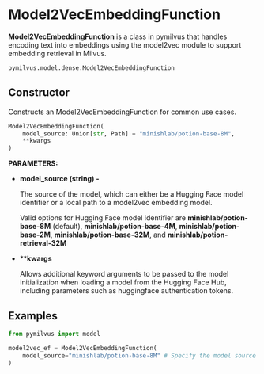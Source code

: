 # Model2VecEmbeddingFunction

**Model2VecEmbeddingFunction** is a class in pymilvus that handles encoding text into embeddings using the model2vec module to support embedding retrieval in Milvus.

```python
pymilvus.model.dense.Model2VecEmbeddingFunction
```

## Constructor

Constructs an Model2VecEmbeddingFunction for common use cases.

```python
Model2VecEmbeddingFunction(
    model_source: Union[str, Path] = "minishlab/potion-base-8M",
    **kwargs
)
```

**PARAMETERS:**

- **model_source (string) -**

    The source of the model, which can either be a Hugging Face model identifier or a local path to a model2vec embedding model. 

    Valid options for Hugging Face model identifier are **minishlab/potion-base-8M** (default), **minishlab/potion-base-4M**, **minishlab/potion-base-2M**, **minishlab/potion-base-32M**, and **minishlab/potion-retrieval-32M**

- ****kwargs**

    Allows additional keyword arguments to be passed to the model initialization when loading a model from the Hugging Face Hub, including parameters such as huggingface authentication tokens.

## Examples

```python
from pymilvus import model

model2vec_ef = Model2VecEmbeddingFunction(
    model_source="minishlab/potion-base-8M" # Specify the model source (loads from Hugging Face or local path)
)
```

